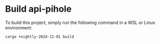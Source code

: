 # Build api-pihole

To build this project, simply run the following command in a WSL or Linux environment:

```bash
cargo +nightly-2024-12-01 build
```